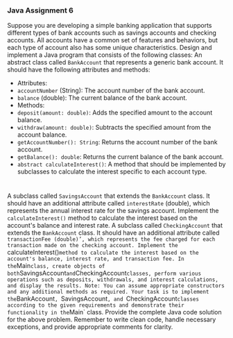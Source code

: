 ### Java Assignment 6

Suppose you are developing a simple banking application that supports different types of bank accounts
such as savings accounts and checking accounts. All accounts have a common set of features and behaviors,
but each type of account also has some unique characteristics.
Design and implement a Java program that consists of the following classes:
An abstract class called `BankAccount` that represents a generic bank account. It should have the following
attributes and methods:
 - Attributes:
 - `accountNumber` (String): The account number of the bank account.
- `balance` (double): The current balance of the bank account.
 - Methods:
 - `deposit(amount: double)`: Adds the specified amount to the account balance.
- `withdraw(amount: double)`: Subtracts the specified amount from the account balance.
 - `getAccountNumber(): String`: Returns the account number of the bank account.
 - `getBalance(): double`: Returns the current balance of the bank account.
 - `abstract calculateInterest()`: A method that should be implemented by subclasses to
 calculate the interest specific to each account type.
#
A subclass called `SavingsAccount` that extends the `BankAccount` class. It should have an additional
attribute called `interestRate` (double), which represents the annual interest rate for the savings account.
Implement the `calculateInterest()` method to calculate the interest based on the account's balance and
interest rate.
A subclass called `CheckingAccount` that extends the `BankAccount` class. It should have an additional
attribute called `transactionFee (double)’, which represents the fee charged for each transaction made on
the checking account. Implement the `calculateInterest()` method to calculate the interest based on the
account's balance, interest rate, and transaction fee.
In the `Main` class, create objects of both `SavingsAccount` and `CheckingAccount` classes, perform
various operations such as deposits, withdrawals, and interest calculations, and display the results.
Note: You can assume appropriate constructors and any additional methods as required.
Your task is to implement the `BankAccount`, `SavingsAccount`, and `CheckingAccount` classes according
to the given requirements and demonstrate their functionality in the `Main` class. Provide the complete Java
code solution for the above problem.
Remember to write clean code, handle necessary exceptions, and provide appropriate comments for clarity.
